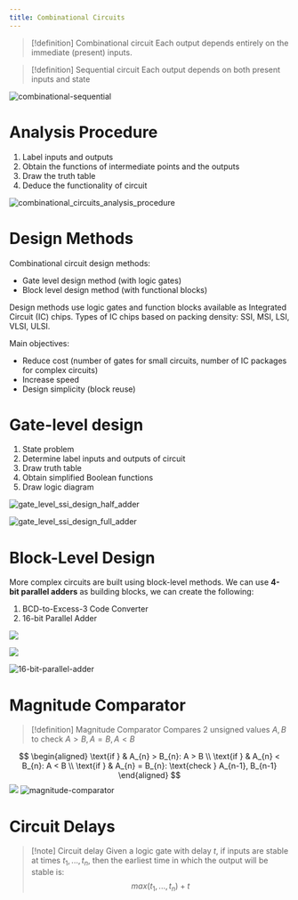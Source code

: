 ```yaml
---
title: Combinational Circuits
---
```

> [!definition] Combinational circuit
> Each output depends entirely on the immediate (present) inputs.

> [!definition] Sequential circuit
> Each output depends on both present inputs and state

![combinational-sequential](media/combinational-sequential.svg)

# Analysis Procedure

1. Label inputs and outputs
2. Obtain the functions of intermediate points and the outputs
3. Draw the truth table
4. Deduce the functionality of circuit

![combinational_circuits_analysis_procedure](media/combinational_circuits_analysis_procedure.svg)
# Design Methods

Combinational circuit design methods:
- Gate level design method (with logic gates)
- Block level design method (with functional blocks)

Design methods use logic gates and function blocks available as Integrated Circuit (IC) chips. Types of IC chips based on packing density: SSI, MSI, LSI, VLSI, ULSI.

Main objectives:
- Reduce cost (number of gates for small circuits, number of IC packages for complex circuits)
- Increase speed
- Design simplicity (block reuse)

# Gate-level design

1. State problem
2. Determine label inputs and outputs of circuit
3. Draw truth table
4. Obtain simplified Boolean functions
5. Draw logic diagram

![gate_level_ssi_design_half_adder](media/gate_level_ssi_design_half_adder.svg)

![gate_level_ssi_design_full_adder](media/gate_level_ssi_design_full_adder.svg)

# Block-Level Design

More complex circuits are built using block-level methods. We can use **4-bit parallel adders** as building blocks, we can create the following:
1. BCD-to-Excess-3 Code Converter
2. 16-bit Parallel Adder

![](media/parallel-adder.svg)


![](media/bcd-to-excess-3-converter)

![16-bit-parallel-adder](media/16-bit-parallel-adder.svg)
# Magnitude Comparator

> [!definition] Magnitude Comparator
> Compares 2 unsigned values $A, B$ to check $A > B, A = B, A < B$

$$
\begin{aligned}
\text{if } & A_{n} > B_{n}: A > B \\
\text{if } & A_{n} < B_{n}: A < B \\
\text{if } & A_{n} = B_{n}: \text{check } A_{n-1}, B_{n-1}
\end{aligned}
$$
![](media/magnitude-comparator.png)
![magnitude-comparator](media/magnitude-comparator.svg)
# Circuit Delays

> [!note] Circuit delay
> Given a logic gate with delay $t$, if inputs are stable at times $t_{1}, ..., t_{n}$, then the earliest time in which the output will be stable is:
> $$
> max(t_{1}, ..., t_{n}) + t
> $$

